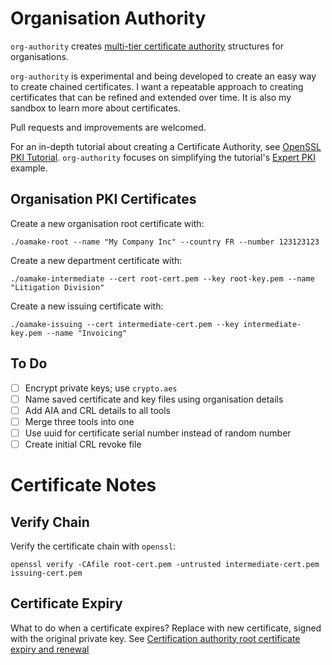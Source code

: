 # Organisation Authority

`org-authority` creates [multi-tier certificate authority](https://blogs.technet.microsoft.com/askds/2009/09/01/designing-and-implementing-a-pki-part-i-design-and-planning/) structures for organisations.

`org-authority` is experimental and being developed to create an easy way to create chained certificates. I want a repeatable approach to creating certificates that can be refined and extended over time. It is also my sandbox to learn more about certificates.

Pull requests and improvements are welcomed.

For an in-depth tutorial about creating a Certificate Authority, see [OpenSSL PKI Tutorial](http://pki-tutorial.readthedocs.io). `org-authority` focuses on simplifying the tutorial's [Expert PKI](http://pki-tutorial.readthedocs.io/en/latest/index.html#expert-pki) example.

## Organisation PKI Certificates

Create a new organisation root certificate with:

	./oamake-root --name "My Company Inc" --country FR --number 123123123

Create a new department certificate with:

	./oamake-intermediate --cert root-cert.pem --key root-key.pem --name "Litigation Division"

Create a new issuing certificate with:

	./oamake-issuing --cert intermediate-cert.pem --key intermediate-key.pem --name "Invoicing"

## To Do

- [ ] Encrypt private keys; use `crypto.aes`
- [ ] Name saved certificate and key files using organisation details
- [ ] Add AIA and CRL details to all tools
- [ ] Merge three tools into one
- [ ] Use uuid for certificate serial number instead of random number
- [ ] Create initial CRL revoke file

# Certificate Notes

## Verify Chain

Verify the certificate chain with `openssl`:

    openssl verify -CAfile root-cert.pem -untrusted intermediate-cert.pem issuing-cert.pem

## Certificate Expiry

What to do when a certificate expires? Replace with new certificate, signed with the original private key. See [Certification authority root certificate expiry and renewal](https://serverfault.com/questions/306345/certification-authority-root-certificate-expiry-and-renewal)
